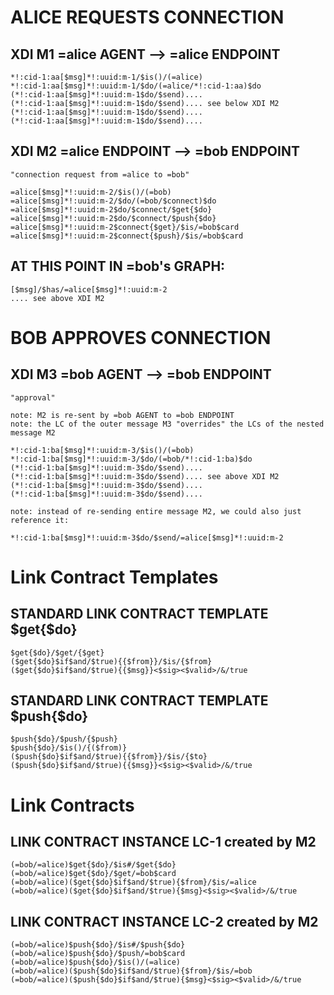 # ALICE REQUESTS CONNECTION
	
## XDI M1 =alice AGENT --> =alice ENDPOINT
	
	*!:cid-1:aa[$msg]*!:uuid:m-1/$is()/(=alice)
	*!:cid-1:aa[$msg]*!:uuid:m-1/$do/(=alice/*!:cid-1:aa)$do
	(*!:cid-1:aa[$msg]*!:uuid:m-1$do/$send)....
	(*!:cid-1:aa[$msg]*!:uuid:m-1$do/$send).... see below XDI M2
	(*!:cid-1:aa[$msg]*!:uuid:m-1$do/$send)....
	(*!:cid-1:aa[$msg]*!:uuid:m-1$do/$send)....
	
## XDI M2 =alice ENDPOINT --> =bob ENDPOINT
	
	"connection request from =alice to =bob"
	
	=alice[$msg]*!:uuid:m-2/$is()/(=bob)
	=alice[$msg]*!:uuid:m-2/$do/(=bob/$connect)$do
	=alice[$msg]*!:uuid:m-2$do/$connect/$get{$do}
	=alice[$msg]*!:uuid:m-2$do/$connect/$push{$do}
	=alice[$msg]*!:uuid:m-2$connect{$get}/$is/=bob$card
	=alice[$msg]*!:uuid:m-2$connect{$push}/$is/=bob$card
	
## AT THIS POINT IN =bob's GRAPH:
	
	[$msg]/$has/=alice[$msg]*!:uuid:m-2
	.... see above XDI M2
	
# BOB APPROVES CONNECTION
	
## XDI M3 =bob AGENT --> =bob ENDPOINT
	
	"approval"
	
	note: M2 is re-sent by =bob AGENT to =bob ENDPOINT
	note: the LC of the outer message M3 "overrides" the LCs of the nested message M2
	
	*!:cid-1:ba[$msg]*!:uuid:m-3/$is()/(=bob)
	*!:cid-1:ba[$msg]*!:uuid:m-3/$do/(=bob/*!:cid-1:ba)$do
	(*!:cid-1:ba[$msg]*!:uuid:m-3$do/$send)....
	(*!:cid-1:ba[$msg]*!:uuid:m-3$do/$send).... see above XDI M2
	(*!:cid-1:ba[$msg]*!:uuid:m-3$do/$send)....
	(*!:cid-1:ba[$msg]*!:uuid:m-3$do/$send)....
	
	note: instead of re-sending entire message M2, we could also just reference it:
	
	*!:cid-1:ba[$msg]*!:uuid:m-3$do/$send/=alice[$msg]*!:uuid:m-2
	
# Link Contract Templates
	
## STANDARD LINK CONTRACT TEMPLATE $get{$do}
	
	$get{$do}/$get/{$get}
	($get{$do}$if$and/$true){{$from}}/$is/{$from}
	($get{$do}$if$and/$true){{$msg}}<$sig><$valid>/&/true
	
## STANDARD LINK CONTRACT TEMPLATE $push{$do}
	
	$push{$do}/$push/{$push}
	$push{$do}/$is()/{($from)}
	($push{$do}$if$and/$true){{$from}}/$is/{$to}
	($push{$do}$if$and/$true){{$msg}}<$sig><$valid>/&/true
	
# Link Contracts
	
## LINK CONTRACT INSTANCE LC-1 created by M2
	
	(=bob/=alice)$get{$do}/$is#/$get{$do}
	(=bob/=alice)$get{$do}/$get/=bob$card
	(=bob/=alice)($get{$do}$if$and/$true){$from}/$is/=alice
	(=bob/=alice)($get{$do}$if$and/$true){$msg}<$sig><$valid>/&/true
	
## LINK CONTRACT INSTANCE LC-2 created by M2
	
	(=bob/=alice)$push{$do}/$is#/$push{$do}
	(=bob/=alice)$push{$do}/$push/=bob$card
	(=bob/=alice)$push{$do}/$is()/(=alice)
	(=bob/=alice)($push{$do}$if$and/$true){$from}/$is/=bob
	(=bob/=alice)($push{$do}$if$and/$true){$msg}<$sig><$valid>/&/true
	